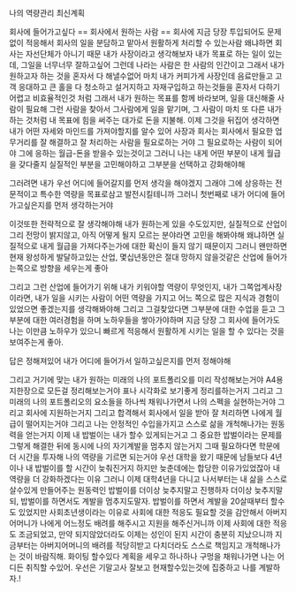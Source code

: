 나의 역량관리 최신계획

회사에 들어가고싶다
== 회사에서 원하는 사람
== 회사에 지금 당장 투입되어도 문제없이 적응해서 회사의 일을 분담하고 맡아서 원활하게 처리할 수 있는사람
왜냐하면 회사는 자선단체가 아니기 때문
내가 사장이라고 생각해보자
내가 목표로 하는 일이 있는데, 그일을 너무너무 잘하고싶어
그런데 나라는 사람은 한 사람의 인간이고 그래서 내가 원하고자 하는 것을 혼자서 다 해낼수없어
마치 내가 커피가게 사장인데 음료만들고 고객 응대하고 큰 홀을 다 청소하고 설거지하고 자재구입하고 하는것들을
혼자서 다하기 어렵고 비효율적인것 처럼
그래서 내가 원하는 목표를 함께 바라보며, 일을 대신해줄 사람이 필요해
그런 사람을 찾아서 그사람에게 일을 맡기며, 그 사람이 마치 또 다른 내가 하는 것처럼 내 목표에 힘을 써주는 대가로
돈을 지불해.
이제 그것을 뒤집어 생각하면 내가 어떤 자세와 마인드를 가져야할지를 알수 있어
사장과 회사는 회사에서 필요한 업무거리를 잘 해결하고 잘 처리하는 사람을 필요로하는 거야
그 필요로하는 사람이 되어야 그에 응하는 월급-돈을 받을수 있는것이고
그러니 나는 내게 어떤 부분이 내게 월급을 갖다줄지 실질적인 부분을 고민해야하고
그부분을 선택하고 강화해야해

그러려면 내가 우선 어디에 들어갈지를 먼저 생각을 해야겠지
그래야 그에 상응하는 전문적이고 특수한 역량을 목표로삼고 발전시킬테니까
그러니 첫번째로 내가 어디에 들어가고싶은지를 먼저 생각하는거야

이것또한 전략적으로 잘 생각해야해
내가 원하는게 있을 수도있지만, 실질적으로 산업이 그리 전망이 밝지않고, 아직 어떻게 될지 모르는 분야라면
고민을 해봐야해
왜냐하면 실질적으로 내게 월급을 가져다주는가에 대한 확신이 들지 않기 때문이지
그러니 왠만하면 현재 왕성하게 발달하고있는 산업, 몇십년동안은 절대 망하지 않을것같은 산업에 들어가는쪽으로 방향을 세우는게 좋아

그리고 그런 산업에 들어가기 위해 내가 키워야할 역량이 무엇인지, 내가 그쪽업계사장이라면, 내가 일을 시키는 사람이 어떤 역량을 가지고
어느 쪽으로 많은 지식과 경험이 있었으면 좋겠는지를 생각해봐야해
그리고 그걸찾았다면 그부분에 대한 수업을 듣고 그부분에 대한 여러경험을 하며 노하우들을 쌓아가야하며
지금 당장 그 회사에 들어가도 나는 이만큼 노하우가 있으니 빠르게 적응해서 원활하게 시키는 일을 할 수 있다는 것을 
보여주는게 좋아.

답은 정해져있어 내가 어디에 들어가서 일하고싶은지를 먼저 정해야해

그리고 거기에 맞는 내가 원하는 미래의 나의 포트폴리오를 미리 작성해보는거야
A4용지한장으로 모든걸 정리해보는거야
표나 시각화로 보기좋게 정리를하는거지
그리고 그 미래의 나의 포트폴리오의 요소들을 하나씩 채워나가면서 나의 스펙을 실현하는거야
그리고 회사에 지원하는거지
그리고 합격해서 회사에서 일을 받아 잘 처리하면
나에게 월급이 떨어지는거야
그리고 나는 안정적인 수입을가지고 스스로 삶을 개척해나가는 원동력을 얻는거지
이제 내 밥벌이는 내가 할수 있게되는거고
그 중요한 밥벌이라는 문제를 그렇게 해결한 뒤에 동시에 나의 자기계발을 멈추지 않는거지
그때 필요하다면 학문에 더 시간을 투자해 나의 역량을 기르면 되는거야
우선 대학을 왔기 때문에 남들보다 4년이나 내 밥벌이를 할 시간이 늦춰진거지
하지만 늦춘데에는 합당한 이유가있었잖아
내 역량을 더 강화하겠다는 이유
그러니 이제 대학4년을 다니고 나서부터는 내 삶을 스스로 살수있게 만들어주는 원동력인 밥벌이를 
더이상 늦추지말고 진행하자
더이상 늦추지말되, 밥벌이를 하면서도 계발을 멈추지도말자.
밥벌이를 하면서 계발을 20살때부터 할수도 있었지만
사회초년생이라는 이유로 사회에 대한 적응도 필요할 것을 감안해서 아버지어머니가 나에게
어느정도 배려를 해주시고 지원을 해주신거니까
이제 사회에 대한 적응도 조금되었고, 만약 되지않았더라도 이제는 성인이 된지 시간이 충분히 지났으니까
지금부터는 아버지어머니의 배려를 적당히받고 다치더라도 스스로 책임지고 개척해나가는 것이 바람직해.
화이팅 할수있다
계획을 세우고 하나하나 구멍을 채워나가면 나는 어디든 취직할 수있어.
우선은 기말고사 잘보고 현재할수있는것에 집중하고 나를 계발하자.!